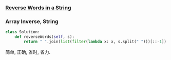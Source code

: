 ### [Reverse Words in a String](https://leetcode.com/problems/reverse-words-in-a-string/)


### Array Inverse, String


```Python
class Solution:
    def reverseWords(self, s):
        return " ".join(list(filter(lambda x: x, s.split(" ")))[::-1])
```

简单, 正确, 省时, 省力.
